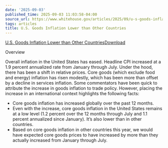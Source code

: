 ```yaml
---
date: '2025-09-03'
published_time: 2025-09-03 11:03:58-04:00
source_url: https://www.whitehouse.gov/articles/2025/09/u-s-goods-inflation-lower-than-other-countries/
tags: articles
title: U.S. Goods Inflation Lower than Other Countries
---
```

 
<a
href="https://www.whitehouse.gov/wp-content/uploads/2025/09/U.S.-Goods-Inflation-Lower-than-Other-Countries.pdf"
id="wp-block-file--media-40538351-636f-49e7-847d-edbdc204e015">U.S.
Goods Inflation Lower than Other Countries</a><a
href="https://www.whitehouse.gov/wp-content/uploads/2025/09/U.S.-Goods-Inflation-Lower-than-Other-Countries.pdf"
aria-describedby="wp-block-file--media-40538351-636f-49e7-847d-edbdc204e015"
download="">Download</a>

Overview

Overall inflation in the United States has eased. Headline CPI increased
at a 1.9 percent annualized rate from January through July. Under the
hood, there has been a shift in relative prices. Core goods (which
exclude food and energy) inflation has risen modestly, which has been
more than offset by a decline in services inflation. Some commentators
have been quick to attribute the increase in goods inflation to trade
policy. However, placing the increase in an international context
highlights the following facts:

-   Core goods inflation has increased globally over the past 12 months.
-   Even with the increase, core goods inflation in the United States
    remains at a low level (1.2 percent over the 12 months through July
    and 1.1 percent annualized since January). It’s also lower than in
    other countries.
-   Based on core goods inflation in other countries this year, we would
    have expected core goods prices to have increased by more than they
    actually increased from January through July.
